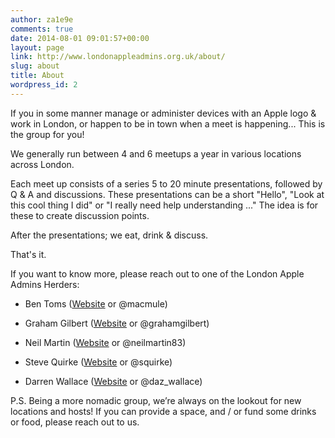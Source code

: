 ```yaml
---
author: za1e9e
comments: true
date: 2014-08-01 09:01:57+00:00
layout: page
link: http://www.londonappleadmins.org.uk/about/
slug: about
title: About
wordpress_id: 2
---
```


If you in some manner manage or administer devices with an Apple logo & work in London, or happen to be in town when a meet is happening... This is the group for you!

We generally run between 4 and 6 meetups a year in various locations across London.

Each meet up consists of a series 5 to 20 minute presentations, followed by Q & A and discussions. These presentations can be a short "Hello", "Look at this cool thing I did" or "I really need help understanding <something>..." The idea is for these to create discussion points.

After the presentations; we eat, drink & discuss.

That's it.

If you want to know more, please reach out to one of the London Apple Admins Herders:



 	
  * Ben Toms ([Website](http://macmule.com) or @macmule)

 	
  * Graham Gilbert ([Website](http://grahamgilbert.com) or @grahamgilbert)

 	
  * Neil Martin ([Website](https://soundmacguy.wordpress.com) or @neilmartin83)

 	
  * Steve Quirke ([Website](https://blog.quirke.org/) or @squirke)

 	
  * Darren Wallace ([Website](https://dazwallace.wordpress.com) or @daz_wallace)


P.S. Being a more nomadic group, we’re always on the lookout for new locations and hosts! If you can provide a space, and / or fund some drinks or food, please reach out to us.
